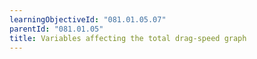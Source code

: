```yaml
---
learningObjectiveId: "081.01.05.07"
parentId: "081.01.05"
title: Variables affecting the total drag-speed graph
---
```

